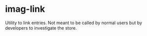 # imag-link

Utility to link entries. Not meant to be called by normal users but by
developers to investigate the store.

